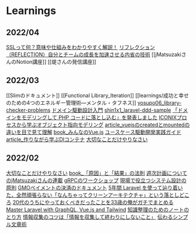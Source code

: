 # Learnings

## 2022/04

[SSLって何？意味や仕組みをわかりやすく解説！](learnings/SSLって何？意味や仕組みをわかりやすく解説！.md)
[リフレクション（REFLECTION）自分とチームの成長を加速させる内省の技術](learnings/リフレクション（REFLECTION）自分とチームの成長を加速させる内省の技術.md)
[[jMatsuzakiさんのNotion講座]]
[[堤さんの発信講座]]

## 2022/03

[[Slimのドキュメント]]
[[Functional Library_Iteration]]
[[learnings/成功と幸せのための4つのエネルギー管理術―メンタル・タフネス]]
[yosupo06_library-checker-problems](learnings/yosupo06_library-checker-problems.md)
[ドメイン駆動設計入門](learnings/ドメイン駆動設計入門.md)
[shin1x1_laravel-ddd-sample](shin1x1_laravel-ddd-sample.md)
[「ドメインをモデリングして PHP コードに落とし込む」を発表しました](learnings/「ドメインをモデリングして%20PHP%20コードに落とし込む」を発表しました.md)
[ICONIXプロセスから学ぶオブジェクト指向モデリング](learnings/ICONIXプロセスから学ぶオブジェクト指向モデリング.md)
[article_vuejsのcreatedとmountedの違いを目で見て理解](article_vuejsのcreatedとmountedの違いを目で見て理解.md)
[book_みんなのVue.js](book_みんなのVue.js.md)
[ユースケース駆動開発実践ガイド](learnings/ユースケース駆動開発実践ガイド.md)
[article_作りながら学ぶDIコンテナ](article_作りながら学ぶDIコンテナ.md)
[大切なことだけやりなさい](大切なことだけやりなさい.md)

## 2022/02

[大切なことだけやりなさい](大切なことだけやりなさい.md)
[book_「原因」と「結果」の法則](book_「原因」と「結果」の法則.md)
[週次計画についてのjMatsuzakiさんの連載](週次計画についてのjMatsuzakiさんの連載.md)
[gRPCのワークショップ](gRPCのワークショップ.md)
[現場で役立つシステム設計の原則](現場で役立つシステム設計の原則.md)
[GMOペイメントの決済のドキュメント](GMOペイメントの決済のドキュメント.md)
[5年間 Laravel を使って辿り着いた，全然頑張らない「なんちゃってクリーンアーキテクチャ」という落としどころ](5年間%20Laravel%20を使って辿り着いた，全然頑張らない「なんちゃってクリーンアーキテクチャ」という落としどころ.md)
[20代のうちにやっておくべきだったことを33歳の俺がガチでまとめる](20代のうちにやっておくべきだったことを33歳の俺がガチでまとめる.md)
[Master Laravel with GraphQL, Vue.js and Tailwind](learnings/Master_Laravel_with_GraphQL,_Vue.js_and_Tailwind)
[知識整理のためのノートのとり方](知識整理のためのノートのとり方.md)
[情報収集のコツは「情報を収集して終わりにしないこと」](情報収集のコツは「情報を収集して終わりにしないこと」.md)
[伝わるシンプル文章術](伝わるシンプル文章術.md)
